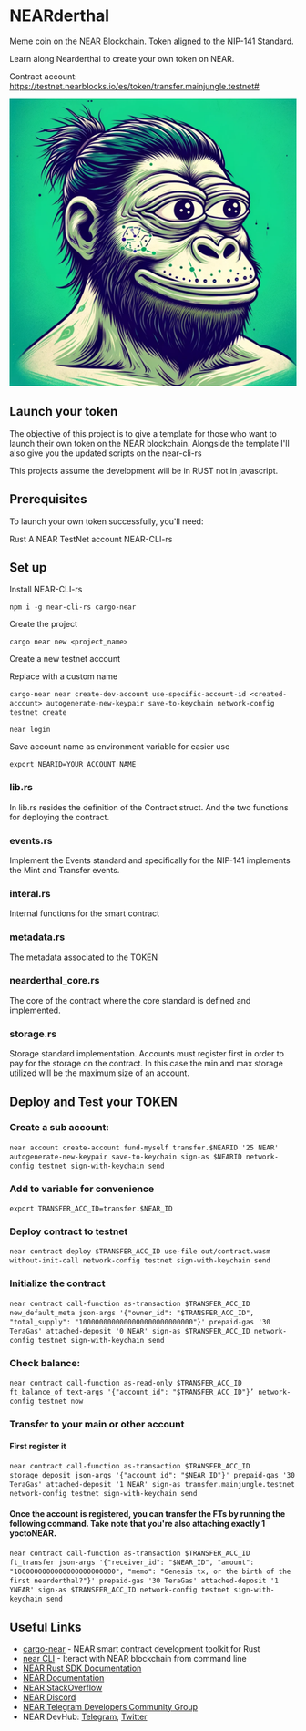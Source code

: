 # NEARderthal

Meme coin on the NEAR Blockchain.
Token aligned to the NIP-141 Standard.

Learn along Nearderthal to create your own token on NEAR.

Contract account: https://testnet.nearblocks.io/es/token/transfer.mainjungle.testnet#


![NEARderthal](/docs/Nearderthal.webp)

## Launch your token
The objective of this project is to give a template for those who want to launch their own token on the NEAR blockchain.
Alongside the template I'll also give you the updated scripts on the near-cli-rs

This projects assume the development will be in RUST not in javascript.

## Prerequisites
To launch your own token successfully, you'll need:

Rust
A NEAR TestNet account
NEAR-CLI-rs

## Set up
Install NEAR-CLI-rs

```
npm i -g near-cli-rs cargo-near
```

Create the project
```
cargo near new <project_name>
```

Create a new testnet account

Replace <created-account> with a custom name
```
cargo-near near create-dev-account use-specific-account-id <created-account> autogenerate-new-keypair save-to-keychain network-config testnet create
```

```
near login
```

Save account name as environment variable for easier use
```
export NEARID=YOUR_ACCOUNT_NAME
```

### lib.rs
In lib.rs resides the definition of the Contract struct.
And the two functions for deploying the contract.

### events.rs
Implement the Events standard and specifically for the NIP-141 implements the Mint and Transfer events.

### interal.rs
Internal functions for the smart contract

### metadata.rs
The metadata associated to the TOKEN

### nearderthal_core.rs
The core of the contract where the core standard is defined and implemented.

### storage.rs
Storage standard implementation.
Accounts must register first in order to pay for the storage on the contract.
In this case the min and max storage utilized will be the maximum size of an account.


## Deploy and Test your TOKEN

### Create a sub account:

```
near account create-account fund-myself transfer.$NEARID '25 NEAR' autogenerate-new-keypair save-to-keychain sign-as $NEARID network-config testnet sign-with-keychain send
```

### Add to variable for convenience
```
export TRANSFER_ACC_ID=transfer.$NEAR_ID
```

### Deploy contract to testnet
```
near contract deploy $TRANSFER_ACC_ID use-file out/contract.wasm without-init-call network-config testnet sign-with-keychain send
```
### Initialize the contract
```
near contract call-function as-transaction $TRANSFER_ACC_ID new_default_meta json-args '{"owner_id": "$TRANSFER_ACC_ID", "total_supply": "1000000000000000000000000000"}' prepaid-gas '30 TeraGas' attached-deposit '0 NEAR' sign-as $TRANSFER_ACC_ID network-config testnet sign-with-keychain send
```
### Check balance:
```
near contract call-function as-read-only $TRANSFER_ACC_ID ft_balance_of text-args '{"account_id": "$TRANSFER_ACC_ID"}’ network-config testnet now
```
### Transfer to your main or other account

#### First register it
```
near contract call-function as-transaction $TRANSFER_ACC_ID storage_deposit json-args '{"account_id": "$NEAR_ID"}' prepaid-gas '30 TeraGas' attached-deposit '1 NEAR' sign-as transfer.mainjungle.testnet network-config testnet sign-with-keychain send
```

#### Once the account is registered, you can transfer the FTs by running the following command. Take note that you're also attaching exactly 1 yoctoNEAR.
```
near contract call-function as-transaction $TRANSFER_ACC_ID ft_transfer json-args '{"receiver_id": "$NEAR_ID", "amount": "1000000000000000000000000", "memo": "Genesis tx, or the birth of the first nearderthal?"}' prepaid-gas '30 TeraGas' attached-deposit '1 YNEAR' sign-as $TRANSFER_ACC_ID network-config testnet sign-with-keychain send
```


## Useful Links

- [cargo-near](https://github.com/near/cargo-near) - NEAR smart contract development toolkit for Rust
- [near CLI](https://near.cli.rs) - Iteract with NEAR blockchain from command line
- [NEAR Rust SDK Documentation](https://docs.near.org/sdk/rust/introduction)
- [NEAR Documentation](https://docs.near.org)
- [NEAR StackOverflow](https://stackoverflow.com/questions/tagged/nearprotocol)
- [NEAR Discord](https://near.chat)
- [NEAR Telegram Developers Community Group](https://t.me/neardev)
- NEAR DevHub: [Telegram](https://t.me/neardevhub), [Twitter](https://twitter.com/neardevhub)
